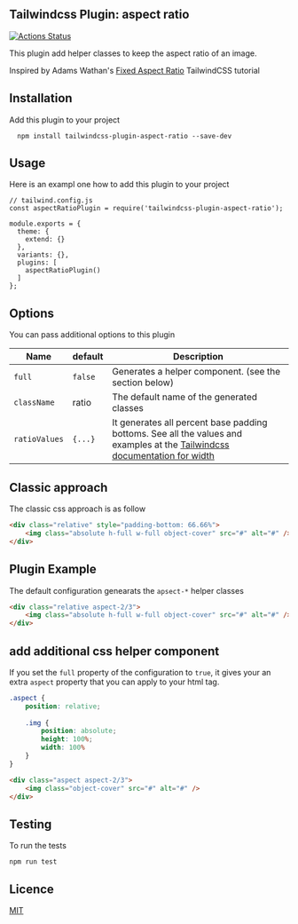 ## Tailwindcss Plugin: aspect ratio

[![Actions Status](https://github.com/wahlemedia/tailwindcss-plugin-aspect-ratio/workflows/CI/badge.svg)](https://github.com/wahlemedia/tailwindcss-plugin-aspect-ratio/actions)

This plugin add helper classes to keep the aspect ratio of an image.

Inspired by Adams Wathan's [Fixed Aspect Ratio](https://tailwindcss.com/course/locking-images-to-a-fixed-aspect-ratio) 
TailwindCSS tutorial


## Installation 
Add this plugin to your project

```
  npm install tailwindcss-plugin-aspect-ratio --save-dev
```

## Usage

Here is an exampl one how to add this plugin to your project

```
// tailwind.config.js
const aspectRatioPlugin = require('tailwindcss-plugin-aspect-ratio');

module.exports = {
  theme: {
    extend: {}
  },
  variants: {},
  plugins: [
    aspectRatioPlugin()
  ]
};
```

## Options

You can pass additional options to this  plugin

|  Name  |  default | Description | 
| ---- | ----| --- |
| `full` | `false` |  Generates a helper component. (see the section below) |
| `className` | ratio |  The default name of the generated classes |
| `ratioValues` | `{...}` | It generates all percent base padding bottoms. See all the values and examples at the [Tailwindcss documentation for width](https://tailwindcss.com/docs/width)  | 


## Classic approach

The classic css approach is as follow

```html
<div class="relative" style="padding-bottom: 66.66%">
    <img class="absolute h-full w-full object-cover" src="#" alt="#" />
</div>
```

## Plugin Example

The default configuration genearats the `apsect-*` helper classes

```html
<div class="relative aspect-2/3">
    <img class="absolute h-full w-full object-cover" src="#" alt="#" />
</div>
```


## add additional css helper component
If you set the `full` property of the configuration to `true`, it gives 
your an extra `aspect` property that you can apply to your html tag.

```scss
.aspect {
    position: relative;
    
    .img {
        position: absolute;
        height: 100%;
        width: 100%
    }
}
```

```html
<div class="aspect aspect-2/3">
    <img class="object-cover" src="#" alt="#" />
</div>
```


## Testing
To run the tests

```
npm run test
```

## Licence
[MIT](./LICENCE.md)


